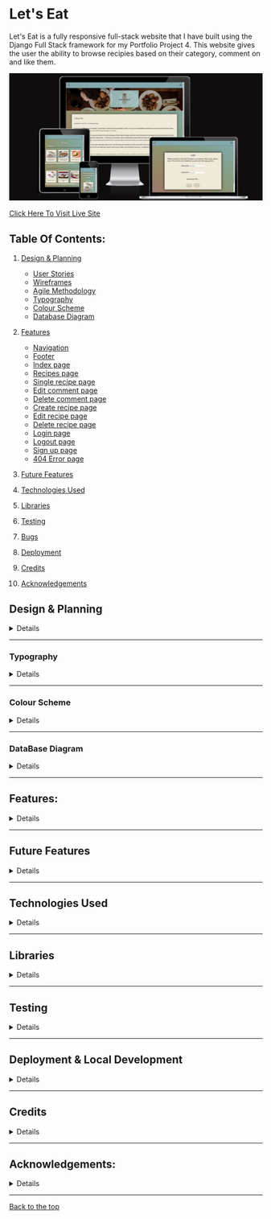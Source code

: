 # Let's Eat

Let's Eat is a fully responsive full-stack website that I have built using the Django Full Stack framework for my Portfolio Project 4. This website gives the user the ability to browse recipies based on their category, comment on and like them.
  
![Am i responsive image](readme/documentation/responsiveness/amiresponsive.png)  

[Click Here To Visit Live Site](https://maryclaireteahan-letseat-0b5910f8e882.herokuapp.com/)  

## Table Of Contents:
1. [Design & Planning](#design-&-planning)
    * [User Stories](#user-stories)
    * [Wireframes](#wireframes)
    * [Agile Methodology](#agile-methodology)
    * [Typography](#typography)
    * [Colour Scheme](#colour-scheme)
    * [Database Diagram](#database-diagram)
    
2. [Features](#features)
    * [Navigation](#Navigation-bar)
    * [Footer](#footer)
    * [Index page](#index-page)
    * [Recipes page](#recipes-page)
    * [Single recipe page](#single-recipe-page)
    * [Edit comment page](#edit-comment-page)
    * [Delete comment page](#delete-comment-page)
    * [Create recipe page](#create-recipe-page)
    * [Edit recipe page](#edit-recipe-page)
    * [Delete recipe page](#delete-recipe-page)
    * [Login page](#login-page)
    * [Logout page](#logout-page)
    * [Sign up page](#signup-page)
    * [404 Error page](#404-error-page)

3. [Future Features](#future-features)
4. [Technologies Used](#technologies-used)
5. [Libraries](#libraries-used)
6. [Testing](#testing)
7. [Bugs](#bugs)
8. [Deployment](#deployment)
9. [Credits](#credits)
10. [Acknowledgements](#acknowledgements)

## Design & Planning

<details>

### User Stories

#### Site User
- As a Site User, I can view a list of recipes so that I can choose one to read
- As a Site User, I can click on a recipe post so that I can read the full recipe
- As a Site User, I can click a like button so that I can like a recipe and then unlike if needed
- As a Site User, I can post a comment on a recipe post so that I can interact with the site's community
- As a Site User, I can sign up to be a member/ login as an existing member so that I can be a part of the site's community and receive updates
- As a Site User, I can see how many likes a post has received so that I can see what recipes are most popular
- As a Site User, I can see who commented what under each post so that I can see what the Site Users think of specific recipes and how they might change them
- As a Site User, I can edit or delete my comment so that if I made a spelling error or changed my mind about what I said I can edit or delete it

#### Site Admin
- As a Site Admin, I can see how many likes a post has received so that I can see what recipes are most popular
- As a Site Admin, I can see who commented what under each post so that I can see what the Site Users think of specific recipes and how they might change them
- As a Site Admin, I can create, edit and delete recipe posts so that I can be in control of what content is shown to Site Users
- As a Site Admin, I can assign a category to the recipe post so that Site Users will be able to find recipes specific to what they need


### Wireframes
Below are the wireframes for the site that I created using balsamiq. As I was developing my website I was using agile approach and adding/updating my website/elements so for that reason some wireframes are not matching my final product.

<details><summary>Index</summary>
<img src="readme/documentation/wireframes/index.png">
</details>

<details><summary>Recipe Categories</summary>
<img src="readme/documentation/wireframes/all_recipes.png">
</details>

<details><summary>Single Recipe</summary>
<img src="readme/documentation/wireframes/single_recipe.png">
</details>

<details><summary>Edit Comment page</summary>
<img src="readme/documentation/wireframes/comment_edit.png">
</details>

<details><summary>Delete Comment and Delete Recipe</summary>
<img src="readme/documentation/wireframes/delete.png">
</details>

<details><summary>Create and Edit Recipe</summary>
<img src="readme/documentation/wireframes/add_edit_recipe.png">
</details>

<details><summary>Login page</summary>
<img src="readme/documentation/wireframes/login.png">
</details>

<details><summary>Logout page</summary>
<img src="readme/documentation/wireframes/logout.png">
</details>

<details><summary>Sign up page</summary>
<img src="readme/documentation/wireframes/signup.png">
</details>


### Agile Methodology
I used the Agile Methodology to plan this project. I found it difficult to follow the project plan alongside coding. Often when I was coding an issue would arise that I hadn't foreseen would and I would have to deal with that which may then lead to a brand new feature. That then would lead me to another unplanned feature. It was difficult to stay following the plan as a result. I do recognise now, the importance of following the plan and, if a new feature presents itself, taking the time to review the plan and adjust if necessary.
I've used Github and the Project Board with use of the Kanban board.

I divided the project board into 3 sections:

  -  To-Do- (All the User stories were initially entered in the 'To Do' column)
  -  In Progress- (then during development story they were moved into the 'In Progress' column)
  -  Done- (and then finally they get moved into 'Done' once the development completes)

<details><summary>Project board</summary>
<img src="readme/documentation/user_story/project_board.png">
</details>

- I've planned 5 milestones for this project. Each milestone features issues that are completed as well as open issues that may be implemented in future development.

<details><summary>Milestones</summary>
<img src="readme/documentation/user_story/milestones.png">
</details>

- Each milestone consist of user stories, which are displayed either open or closed depending on the progress.
- I have implemented the MoSCoW method to prioritise my user stories. each user story either has "Must Have" "Should Have" "Could Have" "Won't Have"

<details><summary>Milestone detail</summary>
<img src="readme/documentation/user_story/milestone_detail1.png">
<img src="readme/documentation/user_story/milestone_detail2.png">
</details>

- Each user story have acceptance criteria and tasks that needed to be done to accomplish that criteria as well as fixed bugs if relevant
 

<details><summary>User story detail</summary>
<img src="readme/documentation/user_story/user_story_detail.png">
</details>
</details>
</details>

- - -

### Typography

<details>

Google Fonts were used to import Oxygen font into styles.css.  It was chosen as it is a simple, font with a strong clear feel that doesn't distract from the content.
</details>

- - -

### Colour Scheme

<details>

For this website, I chose a hero image and based the color palette off of that. There is a contrast between the dark fonts and light backgrounds in order to keep the site accessible.
  
<details><summary>Color palette</summary>
<img src="readme/documentation/color/palette1.png">
<img src="readme/documentation/color/palette2.png">
<img src="readme/documentation/color/palette3.png">
</details>
</details>

- - -

### DataBase Diagram

<details>

Below is the database diagram that I created using LucidCharts.

<details><summary>DataBase diagram</summary>
<img src="readme/documentation/database/database.png">
</details>  
</details>

- - -

## Features:

<details>

### Navigation Bar
- The navigation bar has a consistent look and placement on all three pages of the website supporting easy navigation.  It includes a simple Logo, and the menu options: Home page, Recipes page, Login page, Signup page, Logout page and Add Recipe and is responsive on multiple screen sizes. The menu options are hidden until a burger icon is clicked which then brings up the menu options.

<details><summary>Navbar</summary>
<img src="readme/documentation/features/base/header.png">
<img src="readme/documentation/features/base/header_items.png">

</details>


### Footer
- The footer is featured on all five pages and is identical on each page making it easy to use.  It contains links to Adrienne's social media accounts, facebook, twitter, youtube, instagram and linkedin. The links are represented by favicon images of those sites' own logos.
  
<details><summary>Footer</summary>
<img src="readme/documentation/features/base/footer.png">
</details>

### Index Page
- This section of text introduces the user to the blogger, Mary, and gives them a sense of what to expect if they continue reading the blog. The user is enticed to with a "Discover Recipes" button to move to the recipes page.

<details><summary>Index Hero</summary>
<img src="readme/documentation/features/index/hero.png">
</details>
<details><summary>Index Button</summary>
<img src="readme/documentation/features/index/discover_recipes.png">
</details>


### Recipes page
- This section of text gives the user five categories of recipes to browse, Breakfast, Lunch, Dinner, Dessert and Snack. The recipes are presented horizontally with use of a scrollbar if there are enough recipes that they don't fit the width of the screen size. Each recipe has a name and image, either of which can be clicked to reidirect to the recipe page.

<details><summary>Recipe Categories</summary>
<img src="readme/documentation/features/all_recipes/categories1.png">
<img src="readme/documentation/features/all_recipes/categories2.png">
<img src="readme/documentation/features/all_recipes/categories3.png">
</details>
<details><summary>Recipe Categories Scrollbar</summary>
<img src="readme/documentation/features/all_recipes/scrollbar.png">
</details>

  
### Single Recipe page
- This user is redirected to this section after selecting the recipe in the previous page. If the user is an admin they will see an option to edit or delete the recipe. The user will see the same image as the previous page, the ingredients and instructions. Underneath this is the comment section. Is the user has logged in they will be able to leave a comment as well as edit or delete it once posted, they will not be able to make any changes to other users' comments. If a user is not logged in they cannot leave a comment however they can read other users' comments

<details><summary>Single Recipe Like and Comment Icons</summary>
<img src="readme/documentation/features/single_recipe/likes_comment_icons.png">
</details><details><summary>Single Recipe Comments</summary>
<img src="readme/documentation/features/single_recipe/comment_logged_out.png">
<img src="readme/documentation/features/single_recipe/comment_logged_in.png">
<img src="readme/documentation/features/single_recipe/comments.png">
<img src="readme/documentation/features/single_recipe/edit_delete_authorised.png">
<img src="readme/documentation/features/single_recipe/edit_delete_not_authorised.png">
</details>

### Edit Comment page
- On this page the logged in user will see a textarea which contains the comment they had already left and on which they clicked edit. The user with be able to make changes to their comment and resubmit it. 

<details><summary>Edit comment page</summary>
<img src="readme/documentation/features/comment_edit/original_comment.png">
<img src="readme/documentation/features/comment_edit/edit_box_original_comment.png">
<img src="readme/documentation/features/comment_edit/require_edit.png">
<img src="readme/documentation/features/comment_edit/edit_box_edited_comment.png">
<img src="readme/documentation/features/comment_edit/edited_comment.png">
</details>

### Delete Comment page
- The user will be redirected to this page when they click delete on their comment in order to make sure they want to delete the comment. The user will be asked if they are sure and they can either hit delete or cancel. Delete will delete the comment comepletely. Cancel will redirect to the home screen

<details><summary>Delete comment page</summary>
<img src="readme/documentation/features/comment_delete/original_comment.png">
<img src="readme/documentation/features/comment_delete/delete_comment.png">
<img src="readme/documentation/features/comment_delete/comment_deleted.png">
</details>

### Create recipe page
- Only user admin has access to this page. The user admin will be required to fill out each field before they can submit the recipe which will publish immediately.

<details><summary>Create recipe page</summary>
<img src="readme/documentation/features/admin_recipe_create/create_recipe.png">
<img src="readme/documentation/features/admin_recipe_create/require_title.png">
<img src="readme/documentation/features/admin_recipe_create/require_author.png">
<img src="readme/documentation/features/admin_recipe_create/require_ingredients.png">
<img src="readme/documentation/features/admin_recipe_create/require_instructions.png">
<img src="readme/documentation/features/admin_recipe_create/require_image_alt.png">
<img src="readme/documentation/features/admin_recipe_create/require_category.png">
</details>

### Edit recipe page
- On this page the logged in user admin will see textareas in the same format as the creat recipe form which contains the recipe content they had already submitted and on which they clicked edit. The user with be able to make changes to their recipe and resubmit it. 

<details><summary>Edit recipe page</summary>
<img src="readme/documentation/features/admin_recipe_edit/edit_recipe.png">
<img src="readme/documentation/features/admin_recipe_edit/require_title.png">
<img src="readme/documentation/features/admin_recipe_edit/require_author.png">
<img src="readme/documentation/features/admin_recipe_edit/require_ingredients.png">
<img src="readme/documentation/features/admin_recipe_edit/require_instructions.png">
<img src="readme/documentation/features/admin_recipe_edit/require_image_alt.png">
<img src="readme/documentation/features/admin_recipe_edit/require_category.png"></details>

### Delete recipe page
- The user will be redirected to this page when they click delete on their recipe in order to make sure they want to delete the comment. The user will be asked if they are sure and they can either hit delete or cancel. Delete will delete the recipe comepletely. Cancel will redirect to the home screen

<details><summary>Delete recipe page</summary>
<img src="readme/documentation/features/admin_recipe_delete/test_recipe.png">
<img src="readme/documentation/features/admin_recipe_delete/delete_test_recipe.png">
<img src="readme/documentation/features/admin_recipe_delete/test_recipe_deleted.png">
</details>

### Login page
- Login page is a basic django allauth form that has 2 input fields for username and password with sign in the button below it
- A User will also have description links to either signup for the website if he doesnt have an account which will redirect a user the "Sign up" page

<details><summary>Login page</summary>
<img src="readme/documentation/features/login/login.png">
<img src="readme/documentation/features/login/no_username.png">
<img src="readme/documentation/features/login/no_password.png">
<img src="readme/documentation/features/login/wrong_username.png">
<img src="readme/documentation/features/login/wrong_password.png">
<img src="readme/documentation/features/login/sucessful_login.png">
</details>

### Logout page
- The user will be redirected to this page when they click logout. The user will be asked if they are sure they want to logout and they can either hit logout or cancel. Logout will log the user out. Cancel will redirect to the home screen

<details><summary>Logout page</summary>
<img src="readme/documentation/features/logout/logout.png">
<img src="readme/documentation/features/logout/logged_out.png">
</details>

### Signup page
- The signup page is also a standard django form with all required fields for a user to input
- User must input all information (username, email (optional) and password) 
- After inputting all the fields and clicking sign-up button user will be automatically logged in and redirected to the home page.

<details><summary>Sign up page</summary>
<img src="readme/documentation/features/signup/signup.png">
<img src="readme/documentation/features/signup/require_username.png">
<img src="readme/documentation/features/signup/require_password.png">
<img src="readme/documentation/features/signup/require_password_again.png">
<img src="readme/documentation/features/signup/password_errors1.png">
<img src="readme/documentation/features/signup/password_errors2.png">
<img src="readme/documentation/features/signup/sucessful_signup.png">
</details>

### 404 Error Page
- If an invalid url is input or an unauthorised user tries to create a recipe or edit/delete a recipe or another user's comment by brute forcing their urls they will see this page.

<details><summary>404 Error page</summary>
<img src="readme/documentation/features/404/does_not_exist.png">
<img src="readme/documentation/features/404/create_recipe_not_auth.png">
<img src="readme/documentation/features/404/edit_recipe_not_auth.png">
<img src="readme/documentation/features/404/delete_recipe_not_auth.png">
<img src="readme/documentation/features/404/edit_comment_not_auth.png">
<img src="readme/documentation/features/404/delete_recipe_not_auth.png">
</details>

</details>

- - -

## Future Features

<details>

There are 3 features that I would like to implement in the next iteration that would improve user experience and attract more traffic to my website
- Give users the option to reply to other users' comments
- Allow users to reset their passwords
- Add a top picks section where the user admin can update their top picks of their recipes weekly
</details>

- - -

## Technologies Used

<details>

- [Balsamiq](https://en.wikipedia.org/wiki/Balsamiq) was used to create the wireframes.
- [LucidChart](https://www.lucidchart.com/pages/) was used to design the database schema.
- [HTML](https://en.wikipedia.org/wiki/HTML) was used for the mark up.
- [CSS](https://en.wikipedia.org/wiki/CSS)  was used to style the site.
- [Django](https://www.djangoproject.com/) was the framework that was used.
- [Python](https://en.wikipedia.org/wiki/Python_(programming_language)), django is a python framework.
- [JavaScript](https://en.wikipedia.org/wiki/JavaScript) was used for interactiveness with the messages.
- [Visual Studio Code](https://www.gitpod.io/about) was used to create this site and then push everything to github.
- [Heroku](https://en.wikipedia.org/wiki/Heroku) is used to host this site.
- [Github](https://en.wikipedia.org/wiki/GitHub) was used to store the code.
- [Git](https://en.wikipedia.org/wiki/Git) was used for version control.
- [Cloudinary](https://cloudinary.com/) was used to store the images.
- [ElephantSQL](https://www.elephantsql.com/) was used to store the database.

</details>

- - -

## Libraries

<details>

- asgiref - A standard Python library to allow for asynchronous web apps and servers to communicate with each other.
- cloudinary - A Python package allowing integration between the application and Cloudinary.
- dj-database-url - A Django utility to utilise the DATABASE_URL environment variable to configure the Django application. Used with PostgreSQL.
- dj3-cloudinary-storage - A Django package that facilitates integration with Cloudinary storage.
- Django - A python package for the Django framework.
- django-allauth - An integrated set of Django applications addressing user authentication, registration and account management.
- django-crispy-forms - A Django package that provides tags and filters to control the rendering behaviour of Django forms. 
- django-summernote - is a third-party package that provides a rich text editor widget for Django web applications.
- gunicorn - A Python WSGI HTTP Server for UNIX.
- oauthlib - A generic, spec-compliant, thorough implementation of the OAuth request-signing logic for Python 3.6+.
- psycopg2 - A PostgreSQL database adapter for Python.
- python3-openid - A set of Python packages to support use of the OpenID decentralized identity system.
- pytz - A Python package for world timezone definitions, modern and historical.
- requests-oauthlib - A Python package for OAuthlib authentication support for Requests.
- sqlparse - A non-validating SQL parser for Python.

</details>

- - -

## Testing

<details>

The testing section can be found [here](TESTING.md).
</details>

- - -

##  Deployment & Local Development

<details>

The live deployment application can be found on [Heroku](https://maryclaireteahan-letseat-0b5910f8e882.herokuapp.com/).

###   Local Development


#### How to Fork

To fork the repository:

1. Log in (or sign up) to Github.

2. Go to the repository for this project, [letseat](https://github.com/maryclaireteahan/letseat).


3. Click the Fork button in the top right corner.

#### How to Clone

To clone the repository:

1. Log in (or sign up) to GitHub.

2. Go to the repository for this project, [letseat](https://github.com/maryclaireteahan/letseat).

3. Click on the code button, select whether you would like to clone with HTTPS, SSH or GitHub CLI and copy the link shown.

4. Open the terminal in your code editor and change the current working directory to the location you want to use for the cloned directory.

5. Type the following command in the terminal (after the git clone you will need to paste the link you copied in step 3 above):

    ```bash
    git clone https://github.com/maryclaireteahan/letseat
    ```

6. Set up a virtual environment (this step is not required if you are using the Code Institute Template in GitPod as this will already be set up for you).

7. Install the packages from the requirements.txt file by running the following command in the Terminal:

    ```bash
    pip3 install -r requirements.txt
    ```


### ElephantSQL Database

This project uses [ElephantSQL](https://www.elephantsql.com) for the PostgreSQL Database.

To obtain your own Postgres Database, sign-up with your GitHub account, then follow these steps:
- Click **Create New Instance** to start a new database.
- Provide a name (this is commonly the name of the project: tribe).
- Select the **Tiny Turtle (Free)** plan.
- You can leave the **Tags** blank.
- Select the **Region** and **Data Center** closest to you.
- Once created, click on the new database name, where you can view the database URL and Password.


### Cloudinary API

This project uses the [Cloudinary API](https://cloudinary.com) to store media assets online, due to the fact that Heroku doesn't persist this type of data.

To obtain your own Cloudinary API key, create an account and log in.
- For *Primary interest*, you can choose *Programmable Media for image and video API*.
- Optional: *edit your assigned cloud name to something more memorable*.
- On your Cloudinary Dashboard, you can copy your **API Environment Variable**.
- Be sure to remove the `CLOUDINARY_URL=` as part of the API **value**; this is the **key**.


### Heroku Deployment

This project uses [Heroku](https://www.heroku.com), a platform as a service (PaaS) that enables developers to build, run, and operate applications entirely in the cloud.

Deployment steps are as follows, after account setup:

- Select **New** in the top-right corner of your Heroku Dashboard, and select **Create new app** from the dropdown menu.
- Your app name must be unique, and then choose a region closest to you (EU or USA), and finally, select **Create App**.
- From the new app **Settings**, click **Reveal Config Vars**, and set your environment variables.

| Key | Value |
| --- | --- |
| `CLOUDINARY_URL` | Insert your own Cloudinary API key here |
| `DATABASE_URL` | Insert your own ElephantSQL database URL here |
| `DISABLE_COLLECTSTATIC` | 1 (*this is temporary, and can be removed for the final deployment*) |
| `SECRET_KEY` | This can be any Django random secret key |
| `EMAIL_USER` | Insert your e-mail (a gmail was used) |
| `EMAIL_HOST_PASSWORD` | Insert the app password |



Heroku needs two additional files in order to deploy properly.
- requirements.txt
- Procfile

You can install this project's **requirements** (where applicable) using:
```bash
pip3 install -r requirements.txt
```

If you have your own packages that have been installed, then the requirements file needs updated using:
```bash
pip3 freeze --local > requirements.txt
```

The **Procfile** can be created with the following command:
```bash
echo web: gunicorn app_name.wsgi > Procfile
```
- *replace **app_name** with the name of your primary Django app name; the folder where settings.py is located*

For Heroku deployment, follow these steps to connect your own GitHub repository to the newly created app:

Either:
- Select **Automatic Deployment** from the Heroku app.

Or:
- In the Terminal/CLI, connect to Heroku using this command: 
```bash
heroku login -i
```

- Set the remote for Heroku: 
```bash
heroku git:remote -a app_name #(replace *app_name* with your app name)
```

- After performing the standard Git `add`, `commit`, and `push` to GitHub, you can now type:
```bash
git push heroku main
```
The project should now be connected and deployed to Heroku!


### Local Deployment

This project can be cloned or forked in order to make a local copy on your own system.

For either method, you will need to install any applicable packages found within the *requirements.txt* file.
- `pip3 install -r requirements.txt`.

You will need to create a new file called `env.py` at the root-level,
and include the same environment variables listed above from the Heroku deployment steps.

Sample `env.py` file:

```python
import os

os.environ.setdefault("CLOUDINARY_URL", "insert your own Cloudinary API key here")
os.environ.setdefault("DATABASE_URL", "insert your own ElephantSQL database URL here")
os.environ.setdefault("SECRET_KEY", "this can be any random secret key")

# local environment only (do not include these in production/deployment!)
os.environ.setdefault("DEBUG", "True")
```

Once the project is cloned or forked, in order to run it locally, you'll need to follow these steps:
- Start the Django app: 
```bash
python3 manage.py runserver
```
- Stop the app once it's loaded: `CTRL+C` or `⌘+C` (Mac)
- Make any necessary migrations:
```bash
python3 manage.py makemigrations
```
- Migrate the data to the database:
```bash
python3 manage.py migrate
```
- Create a superuser:
```bash
python3 manage.py createsuperuser
```
- Run the Django app:
```bash
python3 manage.py runserver
```

</details>

- - -

## Credits

<details>

- [Stack Overflow](https://stackoverflow.com/) 
- [W3schools](https://www.w3schools.com/) 
- [CodeInstitute](https://learn.codeinstitute.net/) for their walkthrough project, which guided me with website build especially for publishing posts, comments and likes section which I code along with the video with few adjustments
- [BBC Good Food](https://www.bbcgoodfood.com/) for providing me some text and useful information for my posts
- [youtube](https://www.youtube.com/) videos from **Dee Mc**. I watched her Django Recipe Sharing Tutorial from which I got a lot of help for the overall development for a Django project.
- [Medium](https://medium.com/) in particular, an article by **Adi Ramadhan**, Django CRUD with Forms and Bootstrap Template, for help coding in CRUD functionality
- [Django Documentation](https://docs.djangoproject.com/en/4.2/) For all queries regarding django including, models, views, forms, urls, settings, alert messages
- [Shopify](https://www.shopify.com/) for providing me with tools to easier generate my idea and create logo
- [Djangoforbeginners](https://djangoforbeginners.com/) for providing useful information abut basic concepts and setup for django
- [Lucidchart](https://lucid.app/) for providing me with tools to create my database system
- [Balsamiq](https://balsamiq.com/wireframes/) was used to create wireframes
- [mycolor](https://mycolor.space/) was used to generate color gradient
</details>

- - -

## Acknowledgements:

<details>

- I would like to thank my mentor Lauren-Nicole for all her support and guidance during this project 
- I would also like to thank our cohort facilitator Marko Tot, for sending me useful links as well as giving me one to one support when I was struggling particularly with the models and 404 error page.
- I would like to thank my classmates Hennadi and Mehatab who also helped me a lot when I was struggling with my models.
</details>

- - -

[Back to the top](#let's-eat)
